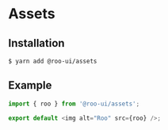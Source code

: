# Assets

<!-- STORY -->

## Installation

```shell
$ yarn add @roo-ui/assets
```

## Example

```js
import { roo } from '@roo-ui/assets';

export default <img alt="Roo" src={roo} />;
```
